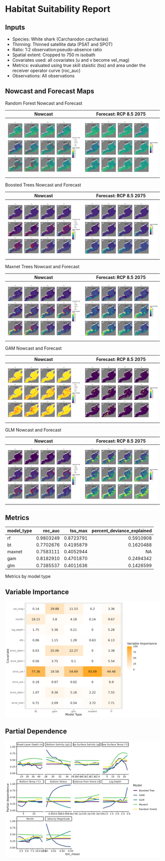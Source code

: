 Habitat Suitability Report
================

## Inputs

- Species: White shark (Carcharodon carcharias)
- Thinning: Thinned satellite data (PSAT and SPOT)
- Ratio: 1:2 observation:pseudo-absence ratio
- Spatial extent: Cropped to 750 m isobath
- Covariates used: all covariates (u and v become vel_mag)
- Metrics: evaluated using true skill staistic (tss) and area under the
  receiver operator curve (roc_auc)
- Observations: All observations

## Nowcast and Forecast Maps

Random Forest Nowcast and Forecast

| Nowcast | Forecast: RCP 8.5 2075 |
|:--:|:--:|
| ![](../../../../tidy_reports/versions/c21/100360/c21.100360.01_12_rf_compiled_casts.png) | ![](../../../../tidy_reports/versions/c21/100364/c21.100364.01_12_rf_compiled_casts.png) |

Boosted Trees Nowcast and Forecast

| Nowcast | Forecast: RCP 8.5 2075 |
|:--:|:--:|
| ![](../../../../tidy_reports/versions/c21/100360/c21.100360.01_12_bt_compiled_casts.png) | ![](../../../../tidy_reports/versions/c21/100364/c21.100364.01_12_bt_compiled_casts.png) |

Maxnet Trees Nowcast and Forecast

| Nowcast | Forecast: RCP 8.5 2075 |
|:--:|:--:|
| ![](../../../../tidy_reports/versions/c21/100360/c21.100360.01_12_maxent_compiled_casts.png) | ![](../../../../tidy_reports/versions/c21/100364/c21.100364.01_12_maxent_compiled_casts.png) |

GAM Nowcast and Forecast

| Nowcast | Forecast: RCP 8.5 2075 |
|:--:|:--:|
| ![](../../../../tidy_reports/versions/c21/100360/c21.100360.01_12_gam_compiled_casts.png) | ![](../../../../tidy_reports/versions/c21/100364/c21.100364.01_12_gam_compiled_casts.png) |

GLM Nowcast and Forecast

| Nowcast | Forecast: RCP 8.5 2075 |
|:--:|:--:|
| ![](../../../../tidy_reports/versions/c21/100360/c21.100360.01_12_glm_compiled_casts.png) | ![](../../../../tidy_reports/versions/c21/100364/c21.100364.01_12_glm_compiled_casts.png) |

## Metrics

| model_type |   roc_auc |   tss_max | percent_deviance_explained |
|:-----------|----------:|----------:|---------------------------:|
| rf         | 0.9803249 | 0.8723791 |                  0.5910908 |
| bt         | 0.7702676 | 0.4195879 |                  0.1620488 |
| maxnet     | 0.7583111 | 0.4052944 |                         NA |
| gam        | 0.8182910 | 0.4701870 |                  0.2494342 |
| glm        | 0.7385537 | 0.4011636 |                  0.1426599 |

Metrics by model type

## Variable Importance

![](m21.10036_tidy_compiled_files/figure-gfm/variable_importance-1.png)

## Partial Dependence

![](m21.10036_tidy_compiled_files/figure-gfm/partial_dependence-1.png)
